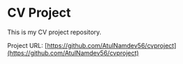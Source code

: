 # CV Project
This is my CV project repository.

Project URL: [https://github.com/AtulNamdev56/cvproject](https://github.com/AtulNamdev56/cvproject)


